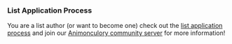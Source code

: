 
### List Application Process


You are a list author (or want to become one) check out the [list application process](https://github.com/The-Animonculory/The-Animonculory-Modlist-Hub/blob/main/ApplicationForBeingFeatured.md) and join our [Animonculory community server](https://discord.gg/DffHKcszfg) for more information!
